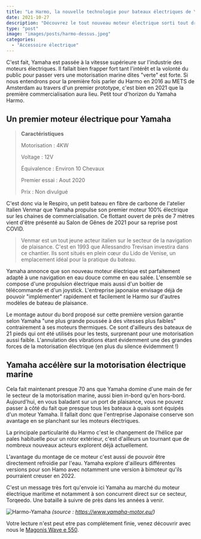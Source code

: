 ```yaml
---
title: "Le Harmo, la nouvelle technologie pour bateaux électriques de Yamaha"
date: 2021-10-27
description: "Découvrez le tout nouveau moteur électrique sorti tout droit des usines Yamaha. Un véritable moteur d'accélération sur le secteur des hors-bord électriques"
type: "post"
image: "images/posts/harmo-dessus.jpeg"
categories: 
  - "Accessoire électrique"
---
```


C'est fait, Yamaha est passée à la vitesse supérieure sur l'industrie des moteurs électriques. Il fallait bien frapper fort tant l'intérêt et la volonté du public pour passer vers une motorisation marine dites "verte" est forte. Si nous entendrons pour la première fois parler du Harmo en 2016 au METS de Amsterdam au travers d'un premier prototype, c'est bien en 2021 que la première commercialisation aura lieu. Petit tour d'horizon du Yamaha Harmo. 

## Un premier moteur électrique pour Yamaha


> **Caractéristiques**
> 
> Motorisation : 4KW
> 
> Voltage : 12V
> 
> Équivalence : Environ 10 Chevaux
> 
> Premier essai : Aout 2020
> 
> Prix : Non divulgué


C'est donc via le Respiro, un petit bateau en fibre de carbone de l'atelier Italien Venmar que Yamaha propulse son premier moteur 100% électrique sur les chaines de commercialisation. Ce flottant ouvert de près de 7 mètres vient d'être présenté au Salon de Gênes de 2021 pour sa reprise post COVID.

> Venmar est un tout jeune acteur italien sur le secteur de la navigation de plaisance. C'est en 1993 que Allessandro Trevisan investira dans ce chantier. Ils sont situés en plein cœur du Lido de Venise, un emplacement idéal pour la pratique du bateau.

Yamaha annonce que son nouveau moteur électrique est parfaitement adapté à une navigation en eau douce comme en eau salée. L'ensemble se compose d'une propulsion électrique mais aussi d'un boitier de télécommande et d'un joystick. L'entreprise japonaise envisage déjà de pouvoir "implémenter" rapidement et facilement le Harmo sur d'autres modèles de bateau de plaisance.

Le montage autour du bord proposé sur cette première version garantie selon Yamaha "une plus grande poussée à des vitesses plus faibles" contrairement à ses moteurs thermiques. Ce sont d'ailleurs des bateaux de 21 pieds qui ont été utilisés pour les tests, surprenant pour une motorisation aussi faible. L'annulation des vibrations étant évidemment une des grandes forces de la motorisation électrique (en plus du silence évidemment !)


## Yamaha accélère sur la motorisation électrique marine

Cela fait maintenant presque 70 ans que Yamaha domine d'une main de fer le secteur de la motorisation marine, aussi bien in-bord qu'en hors-bord. Aujourd'hui, en vous baladant sur un port de plaisance, vous ne pouvez passer à côté du fait que presque tous les bateaux à quais sont équipés d'un moteur Yamaha. Il fallait donc que l'entreprise Japonaise conserve son avantage en se planchant sur les moteurs électriques.

La principale particularité du Harmo c'est le changement de l'hélice par pales habituelle pour un rotor extérieur, c'est d'ailleurs un tournant que de nombreux nouveaux acteurs explorent déjà actuellement. 

L'avantage du montage de ce moteur c'est aussi de pouvoir être directement refroidie par l'eau. Yamaha explore d'ailleurs différentes versions pour son Hamo avec notamment une version à bimoteur qu'ils pourraient creuser en 2022.

C'est un message très fort qu'envoie ici Yamaha au marché du moteur électrique maritime et notamment à son concurrent direct sur ce secteur, Torqeedo. Une bataille à suivre de près dans les années à venir.

![Harmo-Yamaha](/images/posts/harmo-arriere.jpeg)
*(source : https://www.yamaha-motor.eu/)*

Votre lecture n'est peut etre pas complétement finie, venez découvrir avec nous le [Magonis Wave e 550](https://le-bon-bateau.fr/bateau-electrique/magonis-wave-e-550/).
